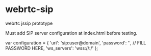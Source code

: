 # webrtc-sip
webrtc jssip prototype

Must add SIP server configuration at index.html before testing.

var configuration = {
    'uri': 'sip:user@domain',
    'password': '', // FILL PASSWORD HERE,
    'ws_servers': 'wss://<ws server ip or fqdn>:<port>/'
};
